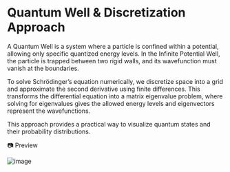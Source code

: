 # Quantum Well & Discretization Approach

A Quantum Well is a system where a particle is confined within a potential, allowing only specific quantized energy levels. In the Infinite Potential Well, the particle is trapped between two rigid walls, and its wavefunction must vanish at the boundaries.

To solve Schrödinger’s equation numerically, we discretize space into a grid and approximate the second derivative using finite differences. This transforms the differential equation into a matrix eigenvalue problem, where solving for eigenvalues gives the allowed energy levels and eigenvectors represent the wavefunctions.

This approach provides a practical way to visualize quantum states and their probability distributions.

📷 Preview


![image](https://github.com/user-attachments/assets/9ecf730a-b679-402c-a3c1-0c83038b5819)
